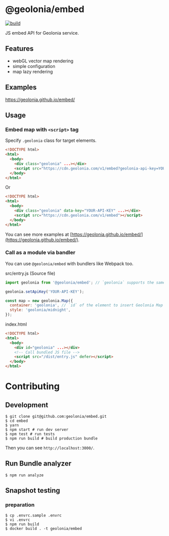 # @geolonia/embed

[![build](https://github.com/geolonia/embed/actions/workflows/build.yml/badge.svg)](https://github.com/geolonia/embed/actions/workflows/build.yml)

JS embed API for Geolonia service.

## Features

- webGL vector map rendering
- simple configuration
- map lazy rendering

## Examples

https://geolonia.github.io/embed/

## Usage

### Embed map with `<script>` tag

Specify `.geolonia` class for target elements.

```html
<!DOCTYPE html>
<html>
  <body>
    <div class="geolonia" ...></div>
    <script src="https://cdn.geolonia.com/v1/embed?geolonia-api-key=YOUR-API-KEY"></script>
  </body>
</html>
```

Or

```html
<!DOCTYPE html>
<html>
  <body>
    <div class="geolonia" data-key="YOUR-API-KEY" ...></div>
    <script src="https://cdn.geolonia.com/v1/embed"></script>
  </body>
</html>
```

You can see more examples at [https://geolonia.github.io/embed/](https://geolonia.github.io/embed/).

### Call as a module via bandler

You can use `@geolonia/embed` with bundlers like Webpack too.

src/entry.js (Source file)

```javascript
import geolonia from '@geolonia/embed'; // `geolonia` supports the same API as `window.geolonia`.

geolonia.setApiKey('YOUR-API-KEY');

const map = new geolonia.Map({
  container: 'geolonia', // `id` of the element to insert Geolonia Map
  style: 'geolonia/midnight',
});
```

index.html

```html
<!DOCTYPE html>
<html>
  <body>
    <div id="geolonia" ...></div>
    <!-- Call bundled JS file -->
    <script src="/dist/entry.js" defer></script>
  </body>
</html>
```

# Contributing

## Development

```shell
$ git clone git@github.com:geolonia/embed.git
$ cd embed
$ yarn
$ npm start # run dev server
$ npm test # run tests
$ npm run build # build production bundle
```

Then you can see `http://localhost:3000/`.

## Run Bundle analyzer

```shell
$ npm run analyze
```

## Snapshot testing

### preparation

```shell
$ cp .envrc.sample .envrc
$ vi .envrc
$ npm run build
$ docker build . -t geolonia/embed
```
